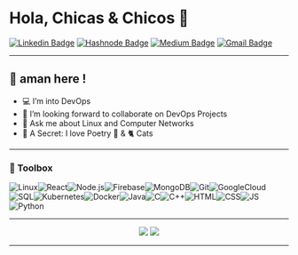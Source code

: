 # Hola, Chicas & Chicos 🐥

[![Linkedin Badge](https://img.shields.io/badge/-LinkedIn-blue?style=flat-square&logo=Linkedin&logoColor=white&link=)](https://www.linkedin.com/in/aman-raza/)
[![Hashnode Badge](https://img.shields.io/badge/-Hashnode-2962FF?logo=hashnode&style=flat-square)](https://hashnode.com/@amanraza)
[![Medium Badge](https://img.shields.io/badge/-Medium-0A0A0A?&style=flat-square&logo=medium&logoColor=white)](https://aman-raza.medium.com/) 
[![Gmail Badge](https://img.shields.io/badge/-Gmail-c14438?style=flat-square&logo=Gmail&logoColor=white&link=mailto:amanraza1234@gmail.com)](mailto:amanraza1234@gmail.com)

------

##  🍎 aman here !
 
- 💻 I’m into DevOps
- 👥 I’m looking forward to collaborate on DevOps Projects
- 💬 Ask me about Linux and Computer Networks
- 👀 A Secret: I love Poetry 🥀 & 🐈 Cats

------


### 💼 Toolbox
![Linux](https://img.shields.io/badge/Linux-000000?style=for-the-badge&logo=linux&logoColor=yellow)![React](https://img.shields.io/badge/-ReactJS-grey?&style=for-the-badge&logo=react&logoColor=61DAFB)![Node.js](https://img.shields.io/badge/-Node.js-black?&style=for-the-badge&logo=node.js&logoColor=339933)![Firebase](https://img.shields.io/badge/-Firebase-4c8bf5?&style=for-the-badge&&logo=firebase&logoColor=ffca28)![MongoDB](https://img.shields.io/badge/-MongoDB-white?&style=for-the-badge&logo=mongodb&logoColor=47A248)![Git](https://img.shields.io/badge/-Git-F05032?&style=for-the-badge&logo=git&logoColor=white)![GoogleCloud](https://img.shields.io/badge/Google_Cloud-4285F4?style=for-the-badge&logo=google-cloud&logoColor=white)![SQL](https://img.shields.io/badge/-SQL-F29111?&style=for-the-badge&logo=mysql&logoColor=white)![Kubernetes](https://img.shields.io/badge/Kubernetes-1877F2?style=for-the-badge&logo=kubernetes&logoColor=white)![Docker](https://img.shields.io/badge/Docker-0db7ed?style=for-the-badge&logo=docker&logoColor=white)![Java](https://img.shields.io/badge/Java-ED8B00?style=for-the-badge&logo=java&logoColor=white)![C](https://img.shields.io/badge/C-00599C?style=for-the-badge&logo=c&logoColor=white)![C++](https://img.shields.io/badge/C%2B%2B-00599C?style=for-the-badge&logo=c%2B%2B&logoColor=white)![HTML](https://img.shields.io/badge/-html5-E34F26?&style=for-the-badge&logo=html5&logoColor=white)![CSS](https://img.shields.io/badge/-css3-1572B6?&style=for-the-badge&logo=css3&logoColor=white)![JS](https://img.shields.io/badge/-javascript-F7DF1E?&style=for-the-badge&logo=javascript&logoColor=black)![Python](https://img.shields.io/badge/-Python-3776AB?&style=for-the-badge&logo=python&logoColor=yellow)

------

<!-- <p align="center"><a><img src="https://github-readme-stats.vercel.app/api/top-langs/?username=aman-raza&theme=dark"></a></p> -->
<p align="center"><a><img src="https://github-readme-streak-stats.herokuapp.com?user=aman-raza&theme=dark"> <img src="https://github-readme-stats.vercel.app/api?username=aman-raza&theme=dark"></a></p>

-----

<!-- <p align="center"><img src="https://github-profile-trophy.vercel.app/?username=aman-raza&theme=alduin&no-frame=true&no-bg=true&row=2&column=4" alt="aman-raza" /></a> </p> -->
